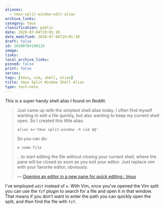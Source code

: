 ```yaml
---
aliases:
  - tmux-split-window-edit-alias
archive_links: 
category: tmux
classification: public
date: 2020-07-04T19:01:10
date_modified: 2020-07-04T19:01:10
draft: false
id: 20200704190110
image: 
links: 
local_archive_links: 
pinned: false
print: false
series: 
tags: [tmux, vim, shell, alias]
title: tmux Split Window Shell Alias
type: tech-note
---
```


This is a super handy shell alias I found on Reddit.

> Just came up with the simplest shell alias today. I often find myself wanting to edit a file quickly, but also wanting to keep my current shell open. So I created this little alias:
>
> `alias e='tmux split-window -h vim $@'`
>
> So you can do:
>
> `e some-file`
>
> .. to start editing the file without closing your current shell, where the pane will be closed as soon as you exit your editor. Just replace vim with your favorite editor, obviously.
>
> — [Opening an editor in a new pane for quick editing : tmux](https://www.reddit.com/r/tmux/comments/hfn4h6/opening_an_editor_in_a_new_pane_for_quick_editing/)

I've employed `edit` instead of `e`. With Vim, once you've opened the Vim split you can use the `fzf` plugin to search for a file and open it in that window. That means if you don't want to enter the path you can quickly open the split, and _then_ find the file with `fzf`.